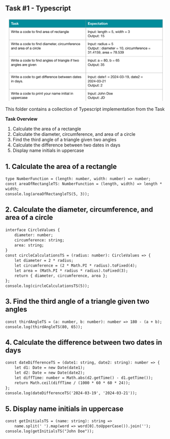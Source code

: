 ## Task #1 - Typescript

![task](https://raw.githubusercontent.com/ZaField/WCD03_Assigment1/refs/heads/main/assets/ImageTugas1.png)

This folder contains a collection of Typescript implementation from the Task

**Task Overview**

1. Calculate the area of a rectangle
2. Calculate the diameter, circumference, and area of a circle
3. Find the third angle of a triangle given two angles
4. Calculate the difference between two dates in days
5. Display name initials in uppercase

## 1. Calculate the area of a rectangle
```
type NumberFunction = (length: number, width: number) => number;
const areaOfRectangleTS: NumberFunction = (length, width) => length * width;
console.log(areaOfRectangleTS(5, 3));
```

## 2. Calculate the diameter, circumference, and area of a circle
```
interface CircleValues {
    diameter: number;
    circumference: string;
    area: string;
}
const circleCalculationsTS = (radius: number): CircleValues => {
    let diameter = 2 * radius;
    let circumference = (2 * Math.PI * radius).toFixed(4);
    let area = (Math.PI * radius * radius).toFixed(3);
    return { diameter, circumference, area };
};
console.log(circleCalculationsTS(5));
```

## 3. Find the third angle of a triangle given two angles
```
const thirdAngleTS = (a: number, b: number): number => 180 - (a + b);
console.log(thirdAngleTS(80, 65));
```

## 4. Calculate the difference between two dates in days
```
const dateDifferenceTS = (date1: string, date2: string): number => {
    let d1: Date = new Date(date1);
    let d2: Date = new Date(date2);
    let diffTime: number = Math.abs(d2.getTime() - d1.getTime());
    return Math.ceil(diffTime / (1000 * 60 * 60 * 24));
};
console.log(dateDifferenceTS('2024-03-19', '2024-03-21'));
```

## 5. Display name initials in uppercase
```
const getInitialsTS = (name: string): string =>
    name.split(' ').map(word => word[0].toUpperCase()).join('');
console.log(getInitialsTS("John Doe"));
```